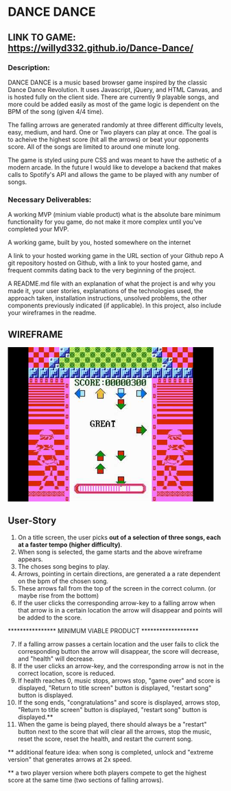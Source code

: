 # DANCE DANCE
## LINK TO GAME: https://willyd332.github.io/Dance-Dance/


### Description:

DANCE DANCE is a music based browser game inspired by the classic Dance Dance Revolution. It uses Javascript, jQuery, and HTML Canvas, and is hosted fully on the client side. There are currently 9 playable songs, and more could be added easily as most of the game logic is dependent on the BPM of the song (given 4/4 time).

The falling arrows are generated randomly at three different difficulty levels, easy, medium, and hard. One or Two players can play at once. The goal is to acheive the highest score (hit all the arrows) or beat your opponents score. All of the songs are limited to around one minute long. 

The game is styled using pure CSS and was meant to have the asthetic of a modern arcade. In the future I would like to develope a backend that makes calls to Spotify's API and allows the game to be played with any number of songs.







### Necessary Deliverables:


A working MVP (minium viable product) what is the absolute bare minimum functionality for you game, do not make it more complex until you've completed your MVP.

A working game, built by you, hosted somewhere on the internet

A link to your hosted working game in the URL section of your Github repo
A git repository hosted on Github, with a link to your hosted game, and frequent commits dating back to the very beginning of the project.

A README.md file with an explanation of what the project is and why you made it, your user stories, explanations of the technologies used, the approach taken, installation instructions, unsolved problems, the other components previously indicated (if applicable). In this project, also include your wireframes in the readme.



## WIREFRAME

![Dance Dance Revolution](/images/dancedancewireframe.jpg)


## User-Story

1. On a title screen, the user picks **out of a selection of three songs, each at a faster tempo (higher difficulty)**.
2. When song is selected, the game starts and the above wireframe appears.
3. The choses song begins to play.
4. Arrows, pointing in certain directions, are generated a a rate dependent on the bpm of the chosen song.
5. These arrows fall from the top of the screen in the correct column. (or maybe rise from the bottom)
6. If the user clicks the corresponding arrow-key to a falling arrow when that arrow is in a certain location the arrow will disappear and points will be added to the score.

**************** MINIMUM VIABLE PRODUCT *******************

7. If a falling arrow passes a certain location and the user fails to click the corresponding button the arrow will disappear, the score will decrease, and "health" will decrease.
8. If the user clicks an arrow-key, and the corresponding arrow is not in the correct location, score is reduced.
9. If health reaches 0, music stops, arrows stop, "game over" and score is displayed, "Return to title screen" button is displayed, "restart song" button is displayed.
10. If the song ends, "congratulations" and score is displayed, arrows stop, "Return to title screen" button is displayed, "restart song" button is displayed.**
11. When the game is being played, there should always be a "restart" button next to the score that will clear all the arrows, stop the music, reset the score, reset the health, and restart the current song.

** additional feature idea: when song is completed, unlock and "extreme version" that generates arrows at 2x speed.

** a two player version where both players compete to get the highest score at the same time (two sections of falling arrows). 
